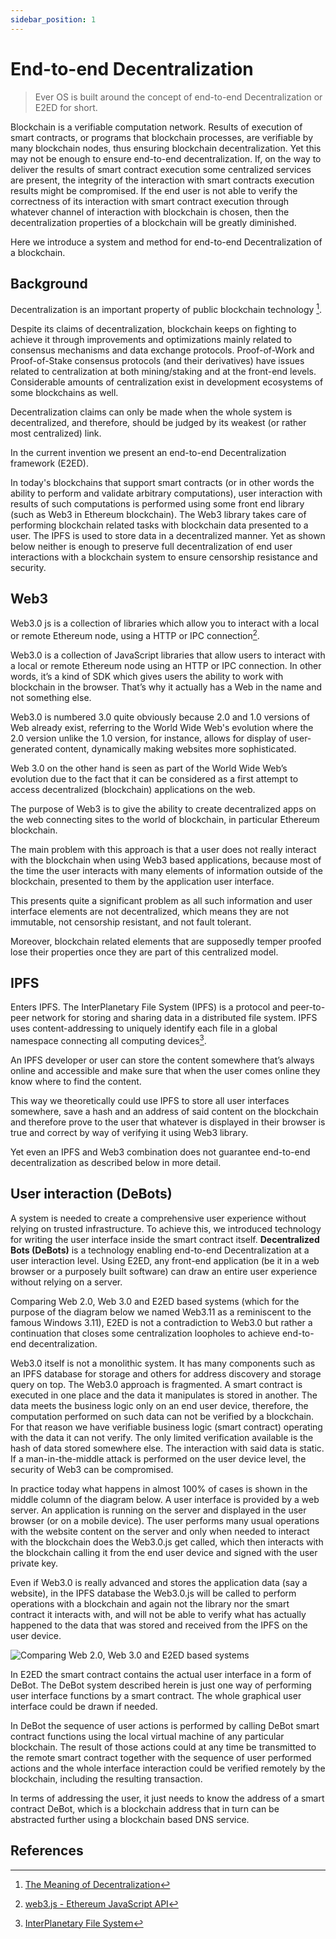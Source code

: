 ```yaml
---
sidebar_position: 1
---
```


# End-to-end Decentralization

> Ever OS is built around the concept of end-to-end Decentralization or E2ED for short.

Blockchain is a verifiable computation network. Results of execution of smart contracts, or programs that blockchain processes, are verifiable by many blockchain nodes, thus ensuring blockchain decentralization. Yet this may not be enough to ensure end-to-end decentralization. If, on the way to deliver the results of smart contract execution some centralized services are present, the integrity of the interaction with smart contracts execution results might be compromised. If the end user is not able to verify the correctness of its interaction with smart contract execution through whatever channel of interaction with blockchain is chosen, then the decentralization properties of a blockchain will be greatly diminished.

Here we introduce a system and method for end-to-end Decentralization of a blockchain.

## Background

Decentralization is an important property of public blockchain technology [^1].

Despite its claims of decentralization, blockchain keeps on fighting to achieve it through improvements and optimizations mainly related to consensus mechanisms and data exchange protocols. Proof-of-Work and Proof-of-Stake consensus protocols (and their derivatives) have issues related to centralization at both mining/staking and at the front-end levels. Considerable amounts of centralization exist in development ecosystems of some blockchains as well.

Decentralization claims can only be made when the whole system is decentralized, and therefore, should be judged by its weakest (or rather most centralized) link.

In the current invention we present an end-to-end Decentralization framework (E2ED).

In today's blockchains that support smart contracts (or in other words the ability to perform and validate arbitrary computations), user interaction with results of such computations is performed using some front end library (such as Web3 in Ethereum blockchain). The Web3 library takes care of performing blockchain related tasks with blockchain data presented to a user. The IPFS is used to store data in a decentralized manner. Yet as shown below neither is enough to preserve full decentralization of end user interactions with a blockchain system to ensure censorship resistance and security.

## Web3

Web3.0 js is a collection of libraries which allow you to interact with a local or remote Ethereum node, using a HTTP or IPC connection[^2].

Web3.0 is a collection of JavaScript libraries that allow users to interact with a local or remote Ethereum node using an HTTP or IPC connection. In other words, it’s a kind of SDK which gives users the ability to work with blockchain in the browser. That’s why it actually has a Web in the name and not something else.

Web3.0 is numbered 3.0 quite obviously because 2.0 and 1.0 versions of Web already exist, referring to the World Wide Web's evolution where the 2.0 version unlike the 1.0 version, for instance, allows for display of user-generated content, dynamically making websites more sophisticated.

Web 3.0 on the other hand is seen as part of the World Wide Web’s evolution due to the fact that it can be considered as a first attempt to access decentralized (blockchain) applications on the web.

The purpose of Web3 is to give the ability to create decentralized apps on the web connecting sites to the world of blockchain, in particular Ethereum blockchain.

The main problem with this approach is that a user does not really interact with the blockchain when using Web3 based applications, because most of the time the user interacts with many elements of information outside of the blockchain, presented to them by the application user interface.

This presents quite a significant problem as all such information and user interface elements are not decentralized, which means they are not immutable, not censorship resistant, and not fault tolerant.

Moreover, blockchain related elements that are supposedly temper proofed lose their properties once they are part of this centralized model.

## IPFS

Enters IPFS. The InterPlanetary File System (IPFS) is a protocol and peer-to-peer network for storing and sharing data in a distributed file system. IPFS uses content-addressing to uniquely identify each file in a global namespace connecting all computing devices[^3].

An IPFS developer or user can store the content somewhere that’s always online and accessible and make sure that when the user comes online they know where to find the content.

This way we theoretically could use IPFS to store all user interfaces somewhere, save a hash and an address of said content on the blockchain and therefore prove to the user that whatever is displayed in their browser is true and correct by way of verifying it using Web3 library.

Yet even an IPFS and Web3 combination does not guarantee end-to-end decentralization as described below in more detail.

## User interaction (DeBots)

A system is needed to create a comprehensive user experience without relying on trusted infrastructure. To achieve this, we introduced technology for writing the user interface inside the smart contract itself. **Decentralized Bots (DeBots)** is a technology enabling end-to-end Decentralization at a user interaction level. Using E2ED, any front-end application (be it in a web browser or a purposely built software) can draw an entire user experience without relying on a server.

Comparing Web 2.0, Web 3.0 and E2ED based systems (which for the purpose of the diagram below we named Web3.11 as a reminiscent to the famous Windows 3.11), E2ED is not a contradiction to Web3.0 but rather a continuation that closes some centralization loopholes to achieve end-to-end decentralization.

Web3.0 itself is not a monolithic system. It has many components such as an IPFS database for storage and others for address discovery and storage query on top. The Web3.0 approach is fragmented. A smart contract is executed in one place and the data it manipulates is stored in another. The data meets the business logic only on an end user device, therefore, the computation performed on such data can not be verified by a blockchain. For that reason we have verifiable business logic (smart contract) operating with the data it can not verify. The only limited verification available is the hash of data stored somewhere else. The interaction with said data is static. If a man-in-the-middle attack is performed on the user device level, the security of Web3 can be compromised.

In practice today what happens in almost 100% of cases is shown in the middle column of the diagram below. A user interface is provided by a web server. An application is running on the server and displayed in the user browser (or on a mobile device). The user performs many usual operations with the website content on the server and only when needed to interact with the blockchain does the Web3.0.js get called, which then interacts with the blockchain calling it from the end user device and signed with the user private key.

Even if Web3.0 is really advanced and stores the application data (say a website), in the IPFS database the Web3.0.js will be called to perform operations with a blockchain and again not the library nor the smart contract it interacts with, and will not be able to verify what has actually happened to the data that was stored and received from the IPFS on the user device.

![Comparing Web 2.0, Web 3.0 and E2ED based systems](/img/comparing-web-systems.png)

In E2ED the smart contract contains the actual user interface in a form of DeBot. The DeBot system described herein is just one way of performing user interface functions by a smart contract. The whole graphical user interface could be drawn if needed.

In DeBot the sequence of user actions is performed by calling DeBot smart contract functions using the local virtual machine of any particular blockchain. The result of those actions could at any time be transmitted to the remote smart contract together with the sequence of user performed actions and the whole interface interaction could be verified remotely by the blockchain, including the resulting transaction.

In terms of addressing the user, it just needs to know the address of a smart contract DeBot, which is a blockchain address that in turn can be abstracted further using a blockchain based DNS service.

## References

[^1]: [The Meaning of Decentralization](https://medium.com/@VitalikButerin/the-meaning-of-decentralization-a0c92b76a274)

[^2]: [web3.js - Ethereum JavaScript API](https://web3js.readthedocs.io/)

[^3]: [InterPlanetary File System](https://en.wikipedia.org/wiki/InterPlanetary_File_System)
